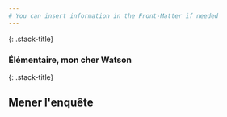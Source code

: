 ```yaml
---
# You can insert information in the Front-Matter if needed
---
```

{: .stack-title}
### Élémentaire, mon cher Watson <!-- .element: class="stack-title" -->

{: .stack-title}
## Mener l'enquête<!-- .element: class="stack-title" -->
